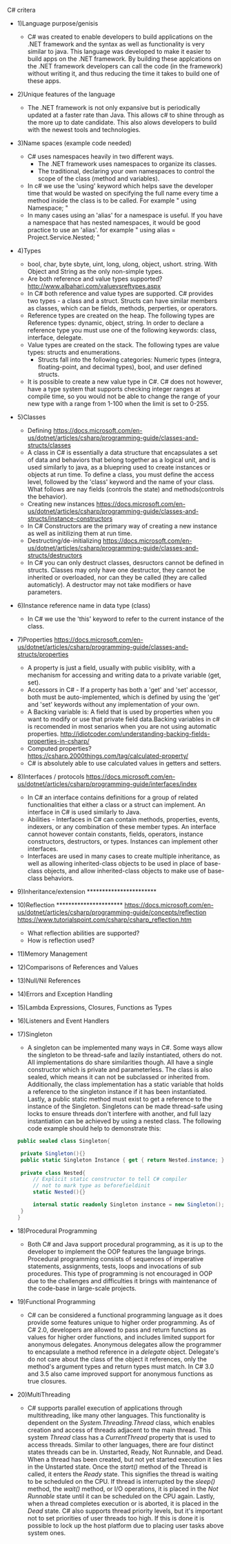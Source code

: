 C# critera

* 1)Language purpose/genisis
  * C# was created to enable developers to build applications on the .NET framework and the syntax as well as functionality is very similar to java. This language was developed to make it easier to build apps on the .NET framework. By building these applcations on the .NET framework developers can call the code (in the framework) without writing it, and thus reducing the time it takes to build one of these apps.
* 2)Unique features of the language
  * The .NET framework is not only expansive but is periodically updated at a faster rate than Java. This allows c# to shine through as the more up to date candidate. This also alows developers to build with the newest tools and technologies.
* 3)Name spaces (example code needed)
  * C# uses namespaces heavily in two different ways. 
    * The .NET framework uses namespaces to organize its classes.
    * The traditional, declaring your own namespaces to control the scope of the class (method and variables).
  * In c# we use the 'using' keyword which helps save the developer time that would be wasted on specifying the full name every time a method inside the class is to be called. For example " using Namespace; "
  * In many cases using an 'alias' for a namespace is useful. If you have a namespace that has nested namespaces, it would be good practice to use an 'alias'. for example " using alias = Project.Service.Nested; "
* 4)Types
    * bool, char, byte sbyte, uint, long, ulong, object, ushort. string. With Object and String as the only non-simple types.
    * Are both reference and value types supported? http://www.albahari.com/valuevsreftypes.aspx
    * In C# both reference and value types are supported. C# provides two types - a class and a struct. Structs can have similar members as classes, which can be fields, methods, perperties, or operators.
    * Reference types are created on the heap. The following types are Reference types: dynamic, object, string. In order to declare a reference type you must use one of the following keywords: class, interface, delegate.
    * Value types are created on the stack. The following types are value types: structs and enumerations.
      * Structs fall into the following categories: Numeric types (integra, floating-point, and decimal types), bool, and user defined structs.
    * It is possible to create a new value type in C#. C# does not however, have a type system that supports checking integer ranges at compile time, so you would not be able to change the range of your new type with a range from 1-100 when the limit is set to 0-255.
* 5)Classes
  * Defining https://docs.microsoft.com/en-us/dotnet/articles/csharp/programming-guide/classes-and-structs/classes
  * A class in C# is essentially a data structure that encapsulates a set of data and behaviors that belong together as a logical unit, and is used similarly to java, as a bluepring used to create instances or objects at run time. To define a class, you must define the access level, followed by the 'class' keyword and the name of your class. What follows are nay fields (controls the state) and methods(controls the behavior).
  * Creating new instances https://docs.microsoft.com/en-us/dotnet/articles/csharp/programming-guide/classes-and-structs/instance-constructors
  * In C# Constructors are the primary way of creating a new instance as well as initilizing them at run time.
  * Destructing/de-initializing https://docs.microsoft.com/en-us/dotnet/articles/csharp/programming-guide/classes-and-structs/destructors
  * In C# you can only destruct classes, desructors cannot be defined in structs. Classes may only have one destructor, they cannot be inherited or overloaded, nor can they be called (they are called automaticly). A destructor may not take modifiers or have parameters.
* 6)Instance reference name in data type (class)
  * In C# we use the 'this' keyword to refer to the current instance of the class.
* 7)Properties https://docs.microsoft.com/en-us/dotnet/articles/csharp/programming-guide/classes-and-structs/properties
  * A property is just a field, usually with public visiblity, with a mechanism for accessing and writing data to a private variable (get, set).
  * Accessors in C# - If a property has both a 'get' and 'set' accessor, both must be auto-implemented, which is defined by using the 'get' and 'set' keywords without any implementation of your own.
  * A Backing variable is: A field that is used by properties when you want to modify or use that private field data.Backing variables in c# is recomended in most senarios when you are not using automatic properties. http://idiotcoder.com/understanding-backing-fields-properties-in-csharp/
  * Computed properties? https://csharp.2000things.com/tag/calculated-property/
  * C# is absolutely able to use calculated values in getters and setters.
* 8)Interfaces / protocols https://docs.microsoft.com/en-us/dotnet/articles/csharp/programming-guide/interfaces/index
  * In C# an interface contains definitions for a group of related functionalities that either a class or a struct can implement. An interface in C# is used similarly to Java.
  * Abilities - Interfaces in C# can contain methods, properties, events, indexers, or any combination of these member types. An interface cannot however contain constants, fields, operators, instance constructors, destructors, or types. Instances can implement other interfaces.
  * Interfaces are used in many cases to create multiple inheritance, as well as allowing inherited-class objects to be used in place of base-class objects, and allow inherited-class objects to make use of base-class behaviors.
* 9)Inheritance/extension ***********************
* 10)Reflection ********************** https://docs.microsoft.com/en-us/dotnet/articles/csharp/programming-guide/concepts/reflection  https://www.tutorialspoint.com/csharp/csharp_reflection.htm
  * What reflection abilities are supported?
  * How is reflection used?
  
* 11)Memory Management

* 12)Comparisons of References and Values

* 13)Null/Nil References

* 14)Errors and Exception Handling

* 15)Lambda Expressions, Closures, Functions as Types

* 16)Listeners and Event Handlers

* 17)Singleton
   * A singleton can be implemented many ways in C#.  Some ways allow the singleton to be thread-safe and lazily instantiated, others do not. All implementations do share similarities though. All have a single constructor which is private and parameterless. The class is also sealed, which means it can not be subclassed or inherited from. Additionally, the class implementation has a static variable that holds a reference to the singleton instance if it has been instantiated. Lastly, a public static method must exist to get a reference to the instance of the Singleton. Singletons can be made thread-safe using locks to ensure threads don't interfere with another, and full lazy instantiation can be achieved by using a nested class. The following code example should help to demonstrate this:
   
   ```c#
   public sealed class Singleton{
   
    private Singleton(){}
    public static Singleton Instance { get { return Nested.instance; } }
        
    private class Nested{
        // Explicit static constructor to tell C# compiler
        // not to mark type as beforefieldinit
        static Nested(){}

        internal static readonly Singleton instance = new Singleton();
    }
   }
   ```

* 18)Procedural Programming
  * Both C# and Java support procedural programming, as it is up to the developer to implement the OOP features the language brings. Procedural programming consists of sequences of imperative statements, assignments, tests, loops and invocations of sub procedures. This type of programming is not encouraged in OOP due to the challenges and difficulties it brings with maintenance of the code-base in large-scale projects.

* 19)Functional Programming
  * C# can be considered a functional programming language as it does provide some features unique to higher order programming. As of C# 2.0, developers are allowed to pass and return functions as values for higher order functions, and includes limited support for anonymous delegates. Anonymous delegates allow the programmer to encapsulate a method reference in a *delegate* object. Delegate's do not care about the class of the object it references, only the method's argument types and return types must match. In C# 3.0 and 3.5 also came improved support for anonymous functions as true closures.

* 20)MultiThreading
    * C# supports parallel execution of applications through multithreading, like many other languages. This functionality is dependent on the *System.Threading.Thread* class, which enables creation and access of threads adjacent to the main thread. This system *Thread* class has a *CurrentThread* property that is used to access threads. Similar to other languages, there are four distinct states threads can be in. Unstarted, Ready, Not Runnable, and Dead. When a thread has been created, but not yet started execution it lies in the Unstarted state. Once the *start()* method of the Thread is called, it enters the *Ready* state. This signifies the thread is waiting to be scheduled on the CPU. If thread is interrupted by the *sleep()* method, the *wait()* method, or I/O operations, it is placed in the *Not Runnable* state until it can be scheduled on the CPU again. Lastly, when a thread completes execution or is aborted, it is placed in the *Dead* state. C# also supports thread priority levels, but it's important not to set priorities of user threads too high. If this is done it is possible to lock up the host platform due to placing user tasks above system ones.
